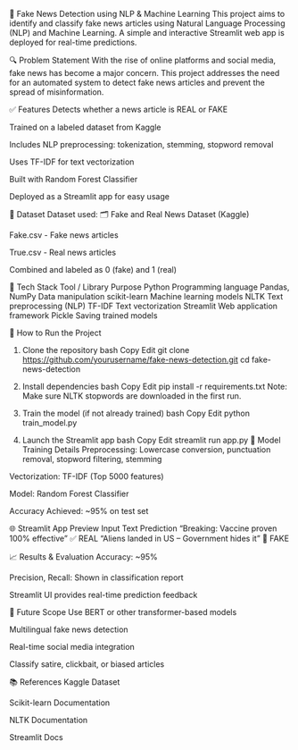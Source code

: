 📰 Fake News Detection using NLP & Machine Learning
This project aims to identify and classify fake news articles using Natural Language Processing (NLP) and Machine Learning. A simple and interactive Streamlit web app is deployed for real-time predictions.

🔍 Problem Statement
With the rise of online platforms and social media, fake news has become a major concern. This project addresses the need for an automated system to detect fake news articles and prevent the spread of misinformation.

✅ Features
Detects whether a news article is REAL or FAKE

Trained on a labeled dataset from Kaggle

Includes NLP preprocessing: tokenization, stemming, stopword removal

Uses TF-IDF for text vectorization

Built with Random Forest Classifier

Deployed as a Streamlit app for easy usage

📁 Dataset
Dataset used:
🗂️ Fake and Real News Dataset (Kaggle)

Fake.csv - Fake news articles

True.csv - Real news articles

Combined and labeled as 0 (fake) and 1 (real)

🧪 Tech Stack
Tool / Library	Purpose
Python	Programming language
Pandas, NumPy	Data manipulation
scikit-learn	Machine learning models
NLTK	Text preprocessing (NLP)
TF-IDF	Text vectorization
Streamlit	Web application framework
Pickle	Saving trained models

🚀 How to Run the Project
1. Clone the repository
bash
Copy
Edit
git clone https://github.com/yourusername/fake-news-detection.git
cd fake-news-detection
2. Install dependencies
bash
Copy
Edit
pip install -r requirements.txt
Note: Make sure NLTK stopwords are downloaded in the first run.

3. Train the model (if not already trained)
bash
Copy
Edit
python train_model.py
4. Launch the Streamlit app
bash
Copy
Edit
streamlit run app.py
🧠 Model Training Details
Preprocessing: Lowercase conversion, punctuation removal, stopword filtering, stemming

Vectorization: TF-IDF (Top 5000 features)

Model: Random Forest Classifier

Accuracy Achieved: ~95% on test set

🌐 Streamlit App Preview
Input Text	Prediction
“Breaking: Vaccine proven 100% effective”	✅ REAL
“Aliens landed in US – Government hides it”	🚨 FAKE

📈 Results & Evaluation
Accuracy: ~95%

Precision, Recall: Shown in classification report

Streamlit UI provides real-time prediction feedback

🔮 Future Scope
Use BERT or other transformer-based models

Multilingual fake news detection

Real-time social media integration

Classify satire, clickbait, or biased articles

📚 References
Kaggle Dataset

Scikit-learn Documentation

NLTK Documentation

Streamlit Docs

